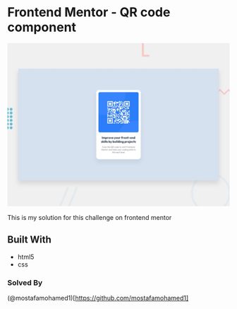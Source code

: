 # Frontend Mentor - QR code component

![Design preview for the QR code component coding challenge](./design/desktop-preview.jpg)

This is my solution for this challenge on frontend mentor 

## Built With
- html5
- css 

### Solved By 
(@mostafamohamed1)[https://github.com/mostafamohamed1]